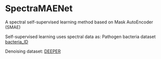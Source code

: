 # SpectraMAENet
A spectral self-supervised learning method based on Mask AutoEncoder (SMAE)

Self-supervised learning uses spectral data as: Pathogen bacteria dataset [bacteria_ID](https://www.dropbox.com/scl/fo/fb29ihfnvishuxlnpgvhg/AJToUtts-vjYdwZGeqK4k-Y?rlkey=r4p070nsuei6qj3pjp13nwf6l&e=1&dl=0)

Denoising dataset: [DEEPER](https://emckclac-my.sharepoint.com/personal/k1919691_kcl_ac_uk/_layouts/15/onedrive.aspx?id=%2Fpersonal%2Fk1919691%5Fkcl%5Fac%5Fuk%2FDocuments%2FDeepeR%2FRaman%20Spectral%20Denoising%2FDataset&fromShare=true&ga=1)
